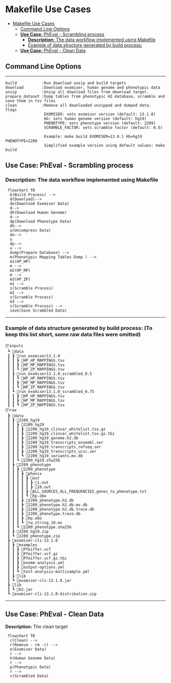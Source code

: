 # Makefile Use Cases
- [Makefile Use Cases](#makefile-use-cases)
  - [Command Line Options](#command-line-options)
  - [**Use Case:** PhEval - Scrambling process](#use-case-pheval---scrambling-process)
    - [**Description:** The data workflow implemented using Makefile](#description-the-data-workflow-implemented-using-makefile)
    - [Example of data structure generated by build process:](#example-of-data-structure-generated-by-build-process)
  - [**Use Case:** PhEval - Clean Data](#use-case-pheval---clean-data)
## Command Line Options

---

```
build           :Run download unzip and build targets
download        :Download exomiser, human genome and phenotypic data
unzip           :Unzip all download files from download target.
prepare_dataset :Dump tables from phenotypic H2 database, scramble and save them in tsv files
clean           :Remove all downloaded unzipped and dumped data.
flags
                 EXOMISER: sets exomiser version (default: 13.1.0)
                 HG: sets human genome version (default: hg19)
                 PHENOTYPE: sets phenotype version (default: 2209)
                 SCRAMBLE_FACTOR: sets scramble factor (default: 0.5)

                 Example: make build EXOMISER=13.0.1 HG=hg19 PHENOTYPE=2209
                 Simplified example version using default values: make build

```

## **Use Case:** PhEval - Scrambling process

### **Description:** The data workflow implemented using Makefile

```mermaid
 flowchart TD
  b(Build Process) -->
  d(Download)-->
  de(Download Exomiser Data)
  d-->
  dh(Download Human Genome)
  d-->
  dp(Download Phenotype Data)
  dh-->
  u(Uncompress Data)
  de-->
  u
  dp-->
  u -->
  dump(Prepare Database) -->
  m(Phenotypic Mapping Tables Dump ) -->
  m1(HP_HP) 
  m -->
  m2(HP_MP)
  m -->
  m3(HP_ZP)
  m1 -->
  s(Scramble Process)
  m2 -->
  s(Scramble Process)
  m3 -->
  s(Scramble Process) -->
  save(Save Scrambled Data)
```

---

### Example of data structure generated by build process: (To keep this list short, some raw data files were omitted)

```
📦inputs
 ┗ 📂data
 ┃ ┣ 📂run_exomiser13.1.0
 ┃ ┃ ┣ 📜HP_HP_MAPPINGS.tsv
 ┃ ┃ ┣ 📜HP_MP_MAPPINGS.tsv
 ┃ ┃ ┗ 📜HP_ZP_MAPPINGS.tsv
 ┃ ┣ 📂run_exomiser13.1.0_scrambled_0.5
 ┃ ┃ ┗ 📜HP_HP_MAPPINGS.tsv
 ┃ ┃ ┣ 📜HP_MP_MAPPINGS.tsv
 ┃ ┃ ┗ 📜HP_ZP_MAPPINGS.tsv
 ┃ ┗ 📂run_exomiser13.1.0_scrambled_0.75
 ┃ ┃ ┣ 📜HP_HP_MAPPINGS.tsv
 ┃ ┃ ┣ 📜HP_MP_MAPPINGS.tsv
 ┃ ┃ ┗ 📜HP_ZP_MAPPINGS.tsv
📦raw
 ┣ 📂data
 ┃ ┣ 📂2209_hg19
 ┃ ┃ ┣ 📂2209_hg19
 ┃ ┃ ┃ ┣ 📜2209_hg19_clinvar_whitelist.tsv.gz
 ┃ ┃ ┃ ┣ 📜2209_hg19_clinvar_whitelist.tsv.gz.tbi
 ┃ ┃ ┃ ┣ 📜2209_hg19_genome.h2.db
 ┃ ┃ ┃ ┣ 📜2209_hg19_transcripts_ensembl.ser
 ┃ ┃ ┃ ┣ 📜2209_hg19_transcripts_refseq.ser
 ┃ ┃ ┃ ┣ 📜2209_hg19_transcripts_ucsc.ser
 ┃ ┃ ┃ ┗ 📜2209_hg19_variants.mv.db
 ┃ ┃ ┗ 📜2209_hg19.sha256
 ┃ ┣ 📂2209_phenotype
 ┃ ┃ ┣ 📂2209_phenotype
 ┃ ┃ ┃ ┣ 📂phenix
 ┃ ┃ ┃ ┃ ┣ 📂out
 ┃ ┃ ┃ ┃ ┃ ┣ 📜1.out
 ┃ ┃ ┃ ┃ ┃ ┣ 📜10.out
 ┃ ┃ ┃ ┃ ┣ 📜ALL_SOURCES_ALL_FREQUENCIES_genes_to_phenotype.txt
 ┃ ┃ ┃ ┃ ┗ 📜hp.obo
 ┃ ┃ ┃ ┣ 📜2209_phenotype.h2.db
 ┃ ┃ ┃ ┣ 📜2209_phenotype.h2.db.mv.db
 ┃ ┃ ┃ ┣ 📜2209_phenotype.h2.db.trace.db
 ┃ ┃ ┃ ┣ 📜2209_phenotype.trace.db
 ┃ ┃ ┃ ┣ 📜hp.obo
 ┃ ┃ ┃ ┗ 📜rw_string_10.mv
 ┃ ┃ ┗ 📜2209_phenotype.sha256
 ┃ ┣ 📜2209_hg19.zip
 ┃ ┗ 📜2209_phenotype.zip
 ┣ 📂exomiser-cli-13.1.0
 ┃ ┣ 📂examples
 ┃ ┃ ┣ 📜Pfeiffer.vcf
 ┃ ┃ ┣ 📜Pfeiffer.vcf.gz
 ┃ ┃ ┣ 📜Pfeiffer.vcf.gz.tbi
 ┃ ┃ ┣ 📜exome-analysis.yml
 ┃ ┃ ┣ 📜output-options.yml
 ┃ ┃ ┗ 📜test-analysis-multisample.yml
 ┃ ┣ 📂lib
 ┃ ┗ 📜exomiser-cli-13.1.0.jar
 ┣ 📂lib
 ┃ ┗ 📜h2.jar
 ┗ 📜exomiser-cli-13.1.0-distribution.zip
```

---

## **Use Case:** PhEval - Clean Data

 **Description:** The clean target


```mermaid
 flowchart TD
  c(Clean) -->
  r(Remove - rm -r) -->
  e(Exomiser Data)
  r -->
  h(Human Genome Data)
  r -->
  p(Phenotypic Data)
  r -->
  s(Scrambled Data)
